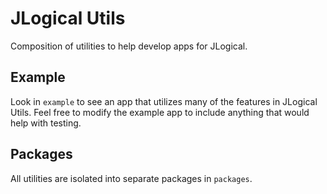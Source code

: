 # JLogical Utils

Composition of utilities to help develop apps for JLogical.

## Example

Look in `example` to see an app that utilizes many of the features in JLogical Utils. Feel free to
modify the example app to include anything that would help with testing.

## Packages

All utilities are isolated into separate packages in `packages`.